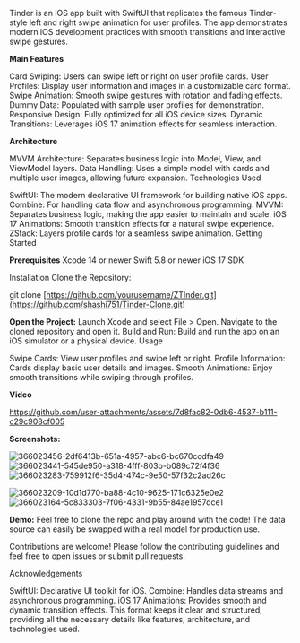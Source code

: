 Tinder is an iOS app built with SwiftUI that replicates the famous Tinder-style left and right swipe animation for user profiles. The app demonstrates modern iOS development practices with smooth transitions and interactive swipe gestures.

**Main Features**

Card Swiping: Users can swipe left or right on user profile cards.
User Profiles: Display user information and images in a customizable card format.
Swipe Animation: Smooth swipe gestures with rotation and fading effects.
Dummy Data: Populated with sample user profiles for demonstration.
Responsive Design: Fully optimized for all iOS device sizes.
Dynamic Transitions: Leverages iOS 17 animation effects for seamless interaction.

**Architecture**

MVVM Architecture: Separates business logic into Model, View, and ViewModel layers.
Data Handling: Uses a simple model with cards and multiple user images, allowing future expansion.
Technologies Used

SwiftUI: The modern declarative UI framework for building native iOS apps.
Combine: For handling data flow and asynchronous programming.
MVVM: Separates business logic, making the app easier to maintain and scale.
iOS 17 Animations: Smooth transition effects for a natural swipe experience.
ZStack: Layers profile cards for a seamless swipe animation.
Getting Started

**Prerequisites**
Xcode 14 or newer
Swift 5.8 or newer
iOS 17 SDK

Installation
Clone the Repository:

git clone [https://github.com/yourusername/ZTInder.git](https://github.com/shashi751/Tinder-Clone.git)

**Open the Project:**
Launch Xcode and select File > Open. Navigate to the cloned repository and open it.
Build and Run:
Build and run the app on an iOS simulator or a physical device.
Usage

Swipe Cards: View user profiles and swipe left or right.
Profile Information: Cards display basic user details and images.
Smooth Animations: Enjoy smooth transitions while swiping through profiles.


**Video**

https://github.com/user-attachments/assets/7d8fac82-0db6-4537-b111-c29c908cf005


**Screenshots:**

![366023456-2df6413b-651a-4957-abc6-bc670ccdfa49](https://github.com/user-attachments/assets/d8155485-22c4-43d8-935a-35b58b218c23) ![366023441-545de950-a318-4fff-803b-b089c72f4f36](https://github.com/user-attachments/assets/e9fe0b70-da8b-4325-86a9-e14018d5df8e) ![366023283-759912f6-35d4-474c-9e50-57f32c2ad26c](https://github.com/user-attachments/assets/072b928a-20c4-4068-83fa-a0719c582cec) 

![366023209-10d1d770-ba88-4c10-9625-171c6325e0e2](https://github.com/user-attachments/assets/fd499a5f-9730-4ea2-b1ef-8c275e0677c8) ![366023164-5c833303-7f06-4331-9b55-84ae1957dce1](https://github.com/user-attachments/assets/542992ae-fa01-46ea-ba3f-f19b7f62618b)


**Demo:**
Feel free to clone the repo and play around with the code! The data source can easily be swapped with a real model for production use.

Contributions are welcome! Please follow the contributing guidelines and feel free to open issues or submit pull requests.

Acknowledgements

SwiftUI: Declarative UI toolkit for iOS.
Combine: Handles data streams and asynchronous programming.
iOS 17 Animations: Provides smooth and dynamic transition effects.
This format keeps it clear and structured, providing all the necessary details like features, architecture, and technologies used.

